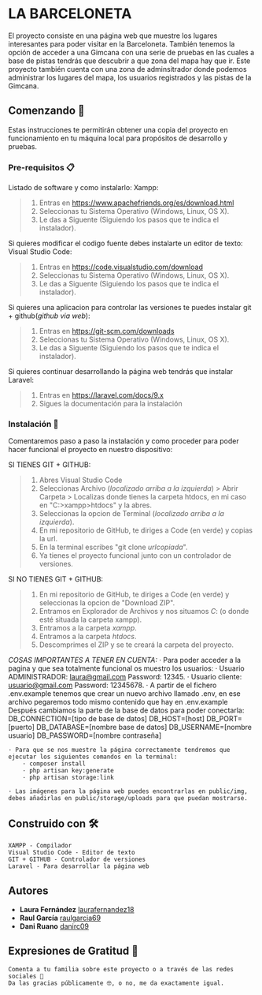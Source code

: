 # LA BARCELONETA

El proyecto consiste en una página web que muestre los lugares interesantes para poder visitar en la Barceloneta. También tenemos la opción de acceder a una Gimcana con una serie de pruebas en las cuales a base de pistas tendrás que descubrir a que zona del mapa hay que ir. 
Este proyecto también cuenta con una zona de adminsitrador donde podemos administrar los lugares del mapa, los usuarios registrados y las pistas de la Gimcana.

## Comenzando 🚀

Estas instrucciones te permitirán obtener una copia del proyecto en funcionamiento en tu máquina local para propósitos de desarrollo y pruebas.

### Pre-requisitos 📋

Listado de software y como instalarlo:
Xampp:
>1. Entras en https://www.apachefriends.org/es/download.html
>2. Seleccionas tu Sistema Operativo (Windows, Linux, OS X).
>3. Le das a Siguente (Siguiendo los pasos que te indica el instalador).

Si quieres modificar el codigo fuente debes instalarte un editor de texto:
Visual Studio Code:
>1. Entras en https://code.visualstudio.com/download
>2. Seleccionas tu Sistema Operativo (Windows, Linux, OS X).
>3. Le das a Siguente (Siguiendo los pasos que te indica el instalador).

Si quieres una aplicacion para controlar las versiones te puedes instalar git + github(_github via web_):
>1. Entras en https://git-scm.com/downloads
>2. Seleccionas tu Sistema Operativo (Windows, Linux, OS X).
>3. Le das a Siguente (Siguiendo los pasos que te indica el instalador).

Si quieres continuar desarrollando la página web tendrás que instalar Laravel:
>1. Entras en https://laravel.com/docs/9.x
>2. Sigues la documentación para la instalación


### Instalación 🔧

Comentaremos paso a paso la instalación y como proceder para poder hacer funcional el proyecto en nuestro dispositivo:

SI TIENES GIT + GITHUB: 
>1. Abres Visual Studio Code
>2. Seleccionas Archivo (_localizado arriba a la izquierda_) > Abrir Carpeta > Localizas donde tienes la carpeta htdocs, en mi caso en "C:>xampp>htdocs" y la abres.
>3. Seleccionas la opcion de Terminal (_localizado arriba a la izquierda_).
>4. En mi repositorio de GitHub, te diriges a Code (en verde) y copias la url.
>5. En la terminal escribes "git clone _urlcopiada_".
>6. Ya tienes el proyecto funcional junto con un controlador de versiones.

SI NO TIENES GIT + GITHUB: 
>1. En mi repositorio de GitHub, te diriges a Code (en verde) y seleccionas la opcion de "Download ZIP".
>2. Entramos en Explorador de Archivos y nos situamos *C*: (o donde esté situada la carpeta xampp).
>2. Entramos a la carpeta *xampp*.
>3. Entramos a la carpeta *htdocs*.
>4. Descomprimes el ZIP y se te creará la carpeta del proyecto.

*COSAS IMPORTANTES A TENER EN CUENTA:*
    · Para poder acceder a la pagina y que sea totalmente funcional os muestro los usuarios:
        · Usuario ADMINISTRADOR: laura@gmail.com Password: 12345.
        · Usuario cliente: usuario@gmail.com Password: 12345678.
    · A partir de el fichero .env.example tenemos que crear un nuevo archivo llamado .env, en ese archivo pegaremos todo mismo contenido que hay en .env.example
      Después cambiamos la parte de la base de datos para poder conectarla:
        DB_CONNECTION=[tipo de base de datos]
        DB_HOST=[host]
        DB_PORT=[puerto]
        DB_DATABASE=[nombre base de datos]
        DB_USERNAME=[nombre usuario]
        DB_PASSWORD=[nombre contraseña]
        
    · Para que se nos muestre la página correctamente tendremos que ejecutar los siguientes comandos en la terminal:
        · composer install
        · php artisan key:generate
        · php artisan storage:link
        
    · Las imágenes para la página web puedes encontrarlas en public/img, debes añadirlas en public/storage/uploads para que puedan mostrarse.
        
## Construido con 🛠️

    XAMPP - Compilador 
    Visual Studio Code - Editor de texto
    GIT + GITHUB - Controlador de versiones
    Laravel - Para desarrollar la página web

## Autores
* **Laura Fernández** [laurafernandez18](https://github.com/LauraFernandez18)
* **Raul García** [raulgarcia69](https://github.com/RaulGarcia69)
* **Dani Ruano** [danirc09](https://github.com/danirc09)

## Expresiones de Gratitud 🎁

    Comenta a tu familia sobre este proyecto o a través de las redes sociales 📢
    Da las gracias públicamente 🤓, o no, me da exactamente igual.
